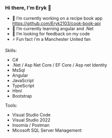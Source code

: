 ### Hi there, I'm Eryk 👋


- 🔭 I’m currently working on a recipe book app https://github.com/Eryk2103/cook-book-api
- 🌱 I’m currently learning angular and .Net 
- 🤔 I’m looking for feedback on my code
- ⚡ Fun fact i'm a Manchester United fan

Skills: 
- C#
- .Net / Asp Net Core / EF Core / Asp net Identity
- MsSql
- Angular 
- JavaScript
- TypeScript
- Html
- Bootstrap

Tools:
- Visual Studio Code
- Visual Studio 2022
- Insomia / Postman
- Micosoft SQL Server Management


